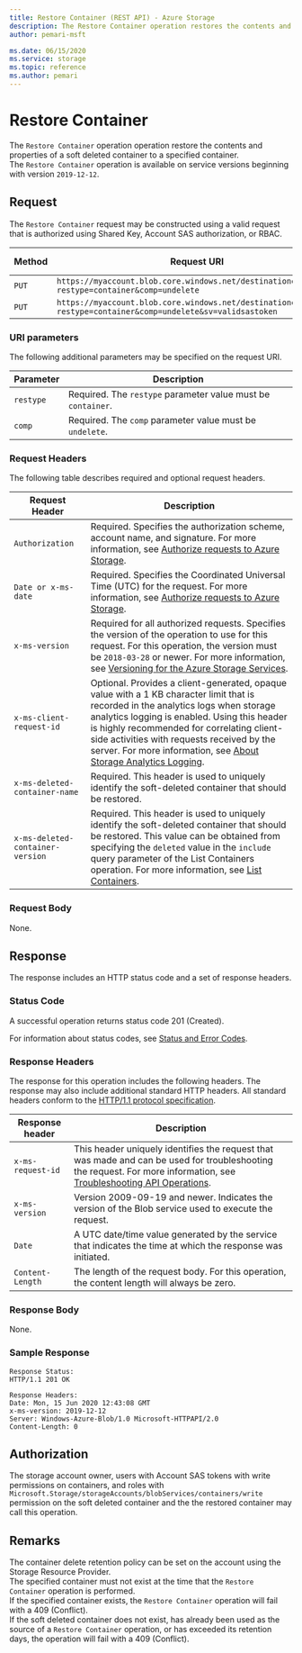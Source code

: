 ```yaml
---
title: Restore Container (REST API) - Azure Storage
description: The Restore Container operation restores the contents and properties of a soft deleted container to a specified container.
author: pemari-msft

ms.date: 06/15/2020
ms.service: storage
ms.topic: reference
ms.author: pemari
---
```


# Restore Container

The `Restore Container` operation operation restore the contents and properties of a soft deleted container to a specified container.  
The `Restore Container` operation is available on service versions beginning with version `2019-12-12`.
  
## Request  
 The `Restore Container` request may be constructed using a valid request that is authorized using Shared Key, Account SAS authorization, or RBAC.  
  
|Method|Request URI|HTTP Version|  
|------------|-----------------|------------------|  
|`PUT`|`https://myaccount.blob.core.windows.net/destinationcontainer?restype=container&comp=undelete`|HTTP/1.1|  
|`PUT`|`https://myaccount.blob.core.windows.net/destinationcontainer?restype=container&comp=undelete&sv=validsastoken`|HTTP/1.1|  
  
### URI parameters
  
 The following additional parameters may be specified on the request URI.  
  
|Parameter|Description|  
|---------------|-----------------|  
|`restype`|Required. The `restype` parameter value must be `container`.|  
|`comp`|Required. The `comp` parameter value must be `undelete`.|  
  
### Request Headers  
 The following table describes required and optional request headers.  
  
|Request Header|Description|  
|--------------------|-----------------|  
|`Authorization`|Required. Specifies the authorization scheme, account name, and signature. For more information, see [Authorize requests to Azure Storage](authorize-requests-to-azure-storage.md).|  
|`Date or x-ms-date`|Required. Specifies the Coordinated Universal Time (UTC) for the request. For more information, see [Authorize requests to Azure Storage](authorize-requests-to-azure-storage.md).|  
|`x-ms-version`|Required for all authorized requests. Specifies the version of the operation to use for this request. For this operation, the version must be `2018-03-28` or newer. For more information, see [Versioning for the Azure Storage Services](ListContainers2.md).|  
|`x-ms-client-request-id`|Optional. Provides a client-generated, opaque value with a 1 KB character limit that is recorded in the analytics logs when storage analytics logging is enabled. Using this header is highly recommended for correlating client-side activities with requests received by the server. For more information, see [About Storage Analytics Logging](About-Storage-Analytics-Logging.md).|  
|`x-ms-deleted-container-name`|Required. This header is used to uniquely identify the soft-deleted container that should be restored.|  
|`x-ms-deleted-container-version`|Required. This header is used to uniquely identify the soft-deleted container that should be restored. This value can be obtained from specifying the `deleted` value in the `include` query parameter of the List Containers operation. For more information, see [List Containers](List-Containers2.md).|  

### Request Body  
 None.  
  
## Response  
 The response includes an HTTP status code and a set of response headers.  
  
### Status Code  
 A successful operation returns status code 201 (Created).  
  
 For information about status codes, see [Status and Error Codes](Status-and-Error-Codes2.md).  
  
### Response Headers  
 The response for this operation includes the following headers. The response may also include additional standard HTTP headers. All standard headers conform to the [HTTP/1.1 protocol specification](https://go.microsoft.com/fwlink/?linkid=150478).  
  
|Response header|Description|  
|---------------------|-----------------|  
|`x-ms-request-id`|This header uniquely identifies the request that was made and can be used for troubleshooting the request. For more information, see [Troubleshooting API Operations](Troubleshooting-API-Operations.md).|  
|`x-ms-version`|Version 2009-09-19 and newer. Indicates the version of the Blob service used to execute the request.|  
|`Date`|A UTC date/time value generated by the service that indicates the time at which the response was initiated.|  
|`Content-Length`| The length of the request body. For this operation, the content length will always be zero.|  

### Response Body  
 None.  
  
### Sample Response  
  
```  
Response Status:  
HTTP/1.1 201 OK  
  
Response Headers:  
Date: Mon, 15 Jun 2020 12:43:08 GMT  
x-ms-version: 2019-12-12  
Server: Windows-Azure-Blob/1.0 Microsoft-HTTPAPI/2.0  
Content-Length: 0  
```  
  
## Authorization  
 The storage account owner, users with Account SAS tokens with write permissions on containers, and roles with `Microsoft.Storage/storageAccounts/blobServices/containers/write` permission on the soft deleted container and the the restored container may call this operation.
  
## Remarks  
 The container delete retention policy can be set on the account using the Storage Resource Provider.  
 The specified container must not exist at the time that the `Restore Container` operation is performed.  
 If the specified container exists, the `Restore Container` operation will fail with a 409 (Conflict).  
 If the soft deleted container does not exist, has already been used as the source of a `Restore Container` operation, or has exceeded its retention days, the operation will fail with a 409 (Conflict).  
